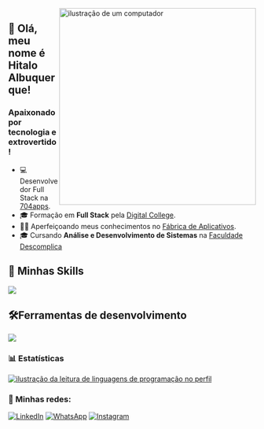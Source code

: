 <img src="https://raw.githubusercontent.com/MicaelliMedeiros/micaellimedeiros/master/image/computer-illustration.png" alt="ilustração de um computador" min-width="400px" max-width="400px" width="400px" align="right">

## 🖖 Olá, meu nome é <strong>Hitalo Albuquerque!</strong>
<h3>Apaixonado por tecnologia e extrovertido!</h3>

- 💻 Desenvolvedor Full Stack na <a href="https://www.704apps.com.br/">704apps</a>.
- 🎓 Formação em **Full Stack** pela <a href="https://digitalcollege.com.br/">Digital College</a>.
- 👨‍💻 Aperfeiçoando meus conhecimentos no <a href="https://sujeitoprogramador.com/fabricadeaplicativos/">Fábrica de Aplicativos</a>.
- 🎓 Cursando **Análise e Desenvolvimento de Sistemas** na <a href="https://descomplica.com.br/">Faculdade Descomplica</a>

## 🚀 Minhas Skills

<p align="left">
  <a href="https://skillicons.dev">
    <img src="https://skillicons.dev/icons?i=html,css,js,react,nodejs,typescript,tailwind,laravel,php" />
  </a>
</p>

## 🛠️Ferramentas de desenvolvimento

<p align="left">
  <a href="https://skillicons.dev">
    <img src="https://skillicons.dev/icons?i=vscode,ps,figma,git," />
  </a>
</p>

### 📊 Estatísticas

<a href="https://github.com/HitaloDev" title="ilustração do mapeamento de linguagens">
  <img align="center" src="https://github-readme-stats.vercel.app/api/top-langs/?username=hitalodev&theme=dracula&hide_langs_below=1" alt="ilustração da leitura de linguagens de programação no perfil"/>
</a>

<br>

### 📱 Minhas redes:

<p align="left">
  <a href="https://www.linkedin.com/in/hitalo-albuquerque-477006277/" title="LinkedIn">
  <img src="https://img.shields.io/badge/-Linkedin-0e76a8?style=flat-square&logo=Linkedin&logoColor=white&link=/" alt="LinkedIn"/></a>

  <a href="https://wa.me/5585991436090" title="WhatsApp">
  <img src="https://img.shields.io/badge/-WhatsApp-25d366?style=flat-square&labelColor=25d366&logo=whatsapp&logoColor=white&link=" alt="WhatsApp"/></a>

  <a href="https://www.instagram.com/_hitalo.albuquerque/" title="Instagram">
  <img src="https://img.shields.io/badge/-Instagram-DF0174?style=flat-square&labelColor=DF0174&logo=instagram&logoColor=white&link=" alt="Instagram"/></a>
</p>
